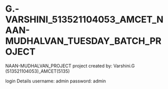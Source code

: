 # G.-VARSHINI_513521104053_AMCET_NAAN-MUDHALVAN_TUESDAY_BATCH_PROJECT
NAAN-MUDHALVAN_PROJECT
project created by: Varshini.G (513521104053)_AMCET(5135)

login Details
username: admin
password: admin

